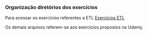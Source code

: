 ### Organização diretórios dos exercícios

Para acessar os exercícios referentes a ETL [Exercícios ETL](/Sprint%203/Exercicios/Exercício%20ETL/)

Os demais arquivos referem-se aos exercícios propostos na Udemy.
